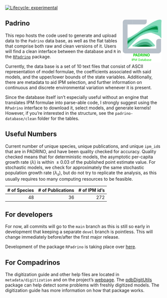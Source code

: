 
<!-- README.md is generated from README.Rmd. Please edit that file -->

[![Lifecycle:
experimental](https://img.shields.io/badge/lifecycle-experimental-orange.svg)](https://www.tidyverse.org/lifecycle/#experimental)

## Padrino <a href='https://levisc8.github.io/Padrino'><img src='metadata/pdb_logo.png' align="right" height="139" /></a>

This repo hosts the code used to generate and upload data to the
`Padrino` data base, as well as the flat tables that comprise both raw
and clean versions of it. Users will find a clean interface between the
database and `R` in the
[`RPadrino`](https://github.com/levisc8/RPadrino) package.

Currently, the data base is a set of 10 text files that consist of ASCII
representation of model formulae, the coefficients associated with said
models, and the upper/lower bounds of the state variables. Additionally,
there are metadata to aid IPM selection, and further information on
continuous and discrete environmental variation whenever it is present.

Since the database itself isn’t especially useful without an engine that
translates IPM formulae into parse-able code, I strongly suggest using
the `RPadrino` interface to download it, select models, and generate
kernels! However, if you’re interested in the structure, see the
`padrino-database/clean` folder for the tables.

## Useful Numbers

Current number of unique species, unique publications, and unique
`ipm_id`s that are in PADRINO, and have been quality checked for
accuracy. Quality checked means that for deterministic models, the
asymptotic per-capita growth rate (*λ*) is within  ± 0.03 of the
published point estimate value. For stochastic models, we check for
approximately the same stochastic population growth rate
(*λ*<sub>*s*</sub>), but do not try to replicate the analysis, as this
usually requires too many computing resources to be feasible.

| \# of Species | \# of Publications | \# of IPM id’s |
|--------------:|-------------------:|---------------:|
|            48 |                 36 |            272 |

## For developers

For now, all commits will go to the `main` branch as this is still so
early in development that keeping a separate `devel` branch is
pointless. This will change immediately before/after the first major
release.

Development of the package `RPadrino` is taking place over
[here](https://github.com/levisc8/RPadrino).

## For Compadrinos

The digitization guide and other help files are located in
`metadata/digitization` and on the project’s
[webpage](https://levisc8.github.io/Padrino/). The
[pdbDigitUtils](https://github.com/levisc8/pdbDigitUtils) package can
help detect some problems with freshly digitized models. The
digitization guide has more information on how that package works.
